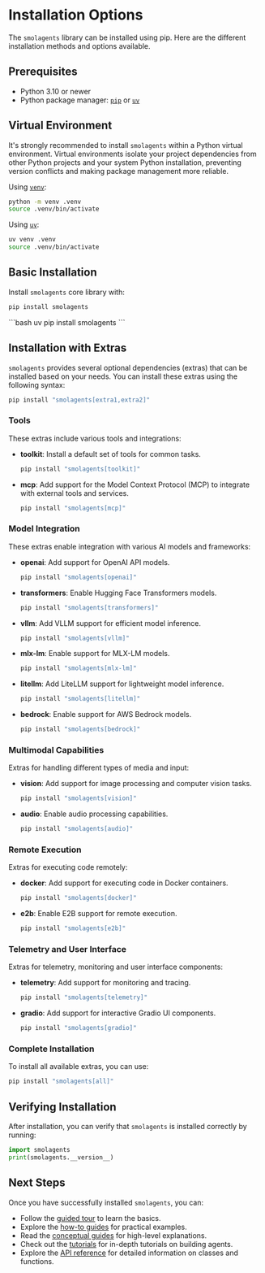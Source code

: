 # Installation Options

The `smolagents` library can be installed using pip. Here are the different installation methods and options available.

## Prerequisites
- Python 3.10 or newer
- Python package manager: [`pip`](https://pip.pypa.io/en/stable/) or [`uv`](https://docs.astral.sh/uv/)

## Virtual Environment

It's strongly recommended to install `smolagents` within a Python virtual environment.
Virtual environments isolate your project dependencies from other Python projects and your system Python installation,
preventing version conflicts and making package management more reliable.

<hfoptions id="virtual-environment">
<hfoption id="venv">

Using [`venv`](https://docs.python.org/3/library/venv.html):

```bash
python -m venv .venv
source .venv/bin/activate
```

</hfoption>
<hfoption id="uv">

Using [`uv`](https://docs.astral.sh/uv/):

```bash
uv venv .venv
source .venv/bin/activate
```

</hfoption>
</hfoptions>

## Basic Installation

Install `smolagents` core library with:
<hfoptions id="virtual-environment">
<hfoption id="pip">
```bash
pip install smolagents
```
</hfoption>
<hfoption id="uv">
```bash
uv pip install smolagents
```
</hfoption>
</hfoptions>

## Installation with Extras

`smolagents` provides several optional dependencies (extras) that can be installed based on your needs.
You can install these extras using the following syntax:
```bash
pip install "smolagents[extra1,extra2]"
```

### Tools
These extras include various tools and integrations:
- **toolkit**: Install a default set of tools for common tasks.
  ```bash
  pip install "smolagents[toolkit]"
  ```
- **mcp**: Add support for the Model Context Protocol (MCP) to integrate with external tools and services.
  ```bash
  pip install "smolagents[mcp]"
  ```

### Model Integration
These extras enable integration with various AI models and frameworks:
- **openai**: Add support for OpenAI API models.
  ```bash
  pip install "smolagents[openai]"
  ```
- **transformers**: Enable Hugging Face Transformers models.
  ```bash
  pip install "smolagents[transformers]"
  ```
- **vllm**: Add VLLM support for efficient model inference.
  ```bash
  pip install "smolagents[vllm]"
  ```
- **mlx-lm**: Enable support for MLX-LM models.
  ```bash
  pip install "smolagents[mlx-lm]"
  ```
- **litellm**: Add LiteLLM support for lightweight model inference.
  ```bash
  pip install "smolagents[litellm]"
  ```
- **bedrock**: Enable support for AWS Bedrock models.
  ```bash
  pip install "smolagents[bedrock]"
  ```

### Multimodal Capabilities
Extras for handling different types of media and input:
- **vision**: Add support for image processing and computer vision tasks.
  ```bash
  pip install "smolagents[vision]"
  ```
- **audio**: Enable audio processing capabilities.
  ```bash
  pip install "smolagents[audio]"
  ```

### Remote Execution
Extras for executing code remotely:
- **docker**: Add support for executing code in Docker containers.
  ```bash
  pip install "smolagents[docker]"
  ```
- **e2b**: Enable E2B support for remote execution.
  ```bash
  pip install "smolagents[e2b]"
  ```

### Telemetry and User Interface
Extras for telemetry, monitoring and user interface components:
- **telemetry**: Add support for monitoring and tracing.
  ```bash
  pip install "smolagents[telemetry]"
  ```
- **gradio**: Add support for interactive Gradio UI components.
  ```bash
  pip install "smolagents[gradio]"
  ```

### Complete Installation
To install all available extras, you can use:
```bash
pip install "smolagents[all]"
```

## Verifying Installation
After installation, you can verify that `smolagents` is installed correctly by running:
```python
import smolagents
print(smolagents.__version__)
```

## Next Steps
Once you have successfully installed `smolagents`, you can:
- Follow the [guided tour](./guided_tour) to learn the basics.
- Explore the [how-to guides](./examples/text_to_sql) for practical examples.
- Read the [conceptual guides](./conceptual_guides/intro_agents) for high-level explanations.
- Check out the [tutorials](./tutorials/building_good_agents) for in-depth tutorials on building agents.
- Explore the [API reference](./reference/index) for detailed information on classes and functions.
